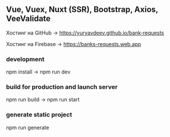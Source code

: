 ## Vue, Vuex, Nuxt (SSR), Bootstrap, Axios, VeeValidate

Хостинг на GitHub -> https://yuryavdeev.github.io/bank-requests

Хостинг на Firebase -> https://banks-requests.web.app

### development
npm install -> npm run dev

### build for production and launch server
npm run build -> npm run start

### generate static project
npm run generate  
